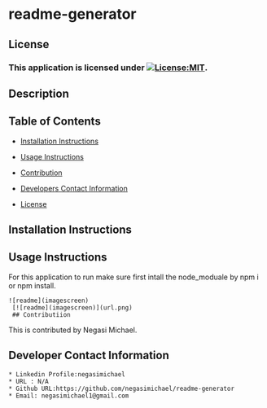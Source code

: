 # readme-generator
## License
  ### This application is licensed under [![License:MIT](https://img.shields.io/badge/License-MIT-yellow.svg)](https://opensource.org/licenses/MIT).

   ## Description
   
   ## Table of Contents
   * [Installation Instructions](#installation-instructions)
   
   * [Usage Instructions](#usage-instructions)
   
   * [Contribution](#Contribution)
   
   * [Developers Contact Information](#Developers-Contact-Information)
     
  * [License](#license)

   ## Installation Instructions
   
   ## Usage Instructions
   For  this application to run make sure first intall the node_moduale by
    npm i or npm install.

    ![readme](imagescreen)
     [![readme](imagescreen)](url.png)
     ## Contributiion
   This is contributed by Negasi Michael.

   ## Developer Contact Information
    * Linkedin Profile:negasimichael
    * URL : N/A
    * Github URL:https://github.com/negasimichael/readme-generator
    * Email: negasimichael1@gmail.com
   
  